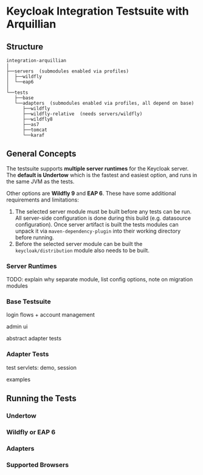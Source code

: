 # Keycloak Integration Testsuite with Arquillian

## Structure

```
integration-arquillian
│
├──servers  (submodules enabled via profiles)
│  ├──wildfly
│  └──eap6
│
└──tests
   ├──base
   └──adapters  (submodules enabled via profiles, all depend on base)
      ├──wildfly
      ├──wildfly-relative  (needs servers/wildfly)
      ├──wildfly8
      ├──as7
      ├──tomcat
      └──karaf

```

## General Concepts

The testsuite supports **multiple server runtimes** for the Keycloak server.
The **default is Undertow** which is the fastest and easiest option, and runs in the same JVM as the tests.

Other options are **Wildfly 9** and **EAP 6**. These have some additional requirements and limitations:
1. The selected server module must be built before any tests can be run. 
All server-side configuration is done during this build (e.g. datasource configuration).
Once server artifact is built the tests modules can unpack it via `maven-dependency-plugin` into their working directory before running.
2. Before the selected server module can be built the `keycloak/distribution` module also needs to be built.

### Server Runtimes

TODO: explain why separate module, list config options, note on migration modules

### Base Testsuite

login flows + account management

admin ui

abstract adapter tests

### Adapter Tests

test servlets: demo, session

examples

## Running the Tests

### Undertow

### Wildfly or EAP 6

### Adapters

### Supported Browsers